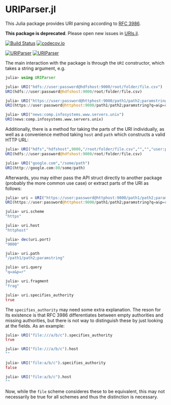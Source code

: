 # URIParser.jl

This Julia package provides URI parsing according to [RFC 3986](http://tools.ietf.org/html/rfc3986).

**This package is deprecated**. Please open new issues in [URIs.jl](https://github.com/JuliaWeb/URIs.jl).

[![Build Status](https://travis-ci.org/JuliaWeb/URIParser.jl.svg?branch=master)](https://travis-ci.org/JuliaWeb/URIParser.jl)
[![codecov.io](http://codecov.io/github/JuliaWeb/URIParser.jl/coverage.svg?branch=master)](http://codecov.io/github/JuliaWeb/URIParser.jl?branch=master)

[![URIParser](http://pkg.julialang.org/badges/URIParser_0.3.svg)](http://pkg.julialang.org/?pkg=URIParser&ver=0.3)
[![URIParser](http://pkg.julialang.org/badges/URIParser_0.4.svg)](http://pkg.julialang.org/?pkg=URIParser&ver=0.4)

The main interaction with the package is through the `URI` constructor, which takes a string argument, e.g.

```julia
julia> using URIParser

julia> URI("hdfs://user:password@hdfshost:9000/root/folder/file.csv")
URI(hdfs://user:password@hdfshost:9000/root/folder/file.csv)

julia> URI("https://user:password@httphost:9000/path1/path2;paramstring?q=a&p=r#frag")
URI(https://user:password@httphost:9000/path1/path2;paramstring?q=a&p=r#frag)

julia> URI("news:comp.infosystems.www.servers.unix")
URI(news:comp.infosystems.www.servers.unix)
```

Additionally, there is a method for taking the parts of the URI individually, as well as a convenience method taking `host` and `path` which constructs a valid HTTP URL:

```julia
julia> URI("hdfs","hdfshost",9000,"/root/folder/file.csv","","","user:password")
URI(hdfs://user:password@hdfshost:9000/root/folder/file.csv)

julia> URI("google.com","/some/path")
URI(http://google.com:80/some/path)
```

Afterwards, you may either pass the API struct directly to another package (probably the more common use case) or extract parts of the URI as follows:

```julia
julia> uri = URI("https://user:password@httphost:9000/path1/path2;paramstring?q=a&p=r#frag")
URI(https://user:password@httphost:9000/path1/path2;paramstring?q=a&p=r#frag)

julia> uri.scheme
"https"

julia> uri.host
"httphost"

julia> dec(uri.port)
"9000"

julia> uri.path
"/path1/path2;paramstring"

julia> uri.query
"q=a&p=r"

julia> uri.fragment
"frag"

julia> uri.specifies_authority
true
```

The `specifies_authority` may need some extra explanation. The reson for its existence is that RFC 3986 differentiates between empty authorities and missing authorities, but there is not way to distinguish these by just looking at the fields. As an example:

```julia
julia> URI("file:///a/b/c").specifies_authority
true

julia> URI("file:///a/b/c").host
""

julia> URI("file:a/b/c").specifies_authority
false

julia> URI("file:a/b/c").host
""
```

Now, while the `file` scheme consideres these to be equivalent, this may not necessarily be true for all schemes and thus the distinction is necessary.
